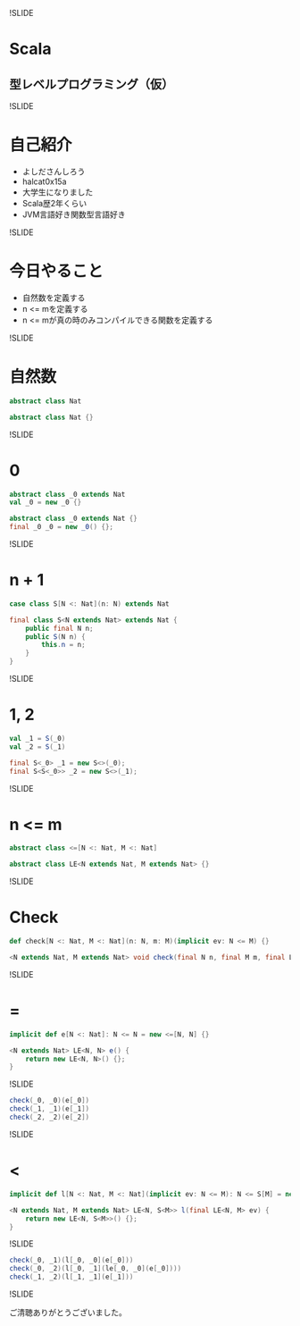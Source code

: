 !SLIDE

# Scala

## 型レベルプログラミング（仮）

!SLIDE

# 自己紹介

* よしださんしろう
* halcat0x15a
* 大学生になりました
* Scala歴2年くらい
* JVM言語好き関数型言語好き

!SLIDE

# 今日やること

* 自然数を定義する
* n <= mを定義する
* n <= mが真の時のみコンパイルできる関数を定義する

!SLIDE

# 自然数

```scala
abstract class Nat
```

```java
abstract class Nat {}
```

!SLIDE

# 0

```scala
abstract class _0 extends Nat
val _0 = new _0 {}
```

```java
abstract class _0 extends Nat {}
final _0 _0 = new _0() {};
```

!SLIDE

# n + 1

```scala
case class S[N <: Nat](n: N) extends Nat
```

```java
final class S<N extends Nat> extends Nat {
    public final N n;
    public S(N n) {
        this.n = n;
    }
}
```

!SLIDE

# 1, 2

```scala
val _1 = S(_0)
val _2 = S(_1)
```

```java
final S<_0> _1 = new S<>(_0);
final S<S<_0>> _2 = new S<>(_1);
```

!SLIDE

# n <= m

```scala
abstract class <=[N <: Nat, M <: Nat]
```

```java
abstract class LE<N extends Nat, M extends Nat> {}
```

!SLIDE

# Check

```scala
def check[N <: Nat, M <: Nat](n: N, m: M)(implicit ev: N <= M) {}
```

```java
<N extends Nat, M extends Nat> void check(final N n, final M m, final LE<N, M> ev) {}
```

!SLIDE

# =

```scala
implicit def e[N <: Nat]: N <= N = new <=[N, N] {}
```

```java
<N extends Nat> LE<N, N> e() {
    return new LE<N, N>() {};
}
```

!SLIDE

```scala
check(_0, _0)(e[_0])
check(_1, _1)(e[_1])
check(_2, _2)(e[_2])
```

!SLIDE

# <

```scala
implicit def l[N <: Nat, M <: Nat](implicit ev: N <= M): N <= S[M] = new <=[N, S[M]] {}
```

```java
<N extends Nat, M extends Nat> LE<N, S<M>> l(final LE<N, M> ev) {
    return new LE<N, S<M>>() {};
}
```

!SLIDE

```scala
check(_0, _1)(l[_0, _0](e[_0]))
check(_0, _2)(l[_0, _1](le[_0, _0](e[_0])))
check(_1, _2)(l[_1, _1](e[_1]))
```

!SLIDE

ご清聴ありがとうございました。
